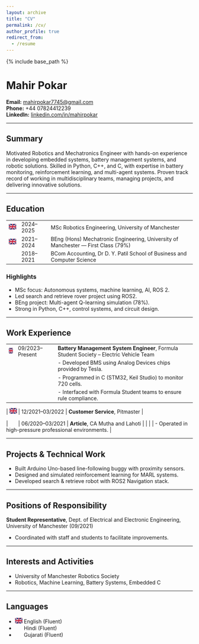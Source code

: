 ```yaml
---
layout: archive
title: "CV"
permalink: /cv/
author_profile: true
redirect_from:
  - /resume
---
```


{% include base_path %}

# Mahir Pokar
**Email:** mahirpokar7745@gmail.com  
**Phone:** +44 07824412239  
**LinkedIn:** [linkedin.com/in/mahirpokar](https://www.linkedin.com/in/mahirpokar)

---

## Summary
Motivated Robotics and Mechatronics Engineer with hands-on experience in developing embedded systems, battery management systems, and robotic solutions. Skilled in Python, C++, and C, with expertise in battery monitoring, reinforcement learning, and multi-agent systems. Proven track record of working in multidisciplinary teams, managing projects, and delivering innovative solutions.

---

## Education

|     |     |     |
| --- | --- | --- |
| <img src="/images/uk_flag.png" width="20" height="15"> | 2024–2025 | MSc Robotics Engineering, University of Manchester |
| <img src="/images/uk_flag.png" width="20" height="15"> | 2021–2024 | BEng (Hons) Mechatronic Engineering, University of Manchester — First Class (79%) |
| <img src="/images/india_flag.png" width="20" height="15"> | 2018–2021 | BCom Accounting, Dr D. Y. Patil School of Business and Computer Science |

### Highlights
- MSc focus: Autonomous systems, machine learning, AI, ROS 2.
- Led search and retrieve rover project using ROS2.
- BEng project: Multi-agent Q-learning simulation (78%).
- Strong in Python, C++, control systems, and circuit design.

---

## Work Experience

|     |     |     |
| --- | --- | --- |
| <img src="/images/uk_flag.png" width="20" height="15"> | 09/2023–Present | **Battery Management System Engineer**, Formula Student Society – Electric Vehicle Team |
| | | - Developed BMS using Analog Devices chips provided by Tesla. |
| | | - Programmed in C (STM32, Keil Studio) to monitor 720 cells. |
| | | - Interfaced with Formula Student teams to ensure rule compliance. |

| <img src="/images/uk_flag.png" width="20" height="15"> | 12/2021–03/2022 | **Customer Service**, Pitmaster |

| <img src="/images/india_flag.png" width="20" height="15"> | 06/2020–03/2021 | **Article**, CA Mutha and Lahoti |
| | | - Operated in high-pressure professional environments. |

---

## Projects & Technical Work

- Built Arduino Uno-based line-following buggy with proximity sensors.
- Designed and simulated reinforcement learning for MARL systems.
- Developed search & retrieve robot with ROS2 Navigation stack.

---

## Positions of Responsibility

**Student Representative**, Dept. of Electrical and Electronic Engineering, University of Manchester (09/2021)
- Coordinated with staff and students to facilitate improvements.

---

## Interests and Activities

- University of Manchester Robotics Society
- Robotics, Machine Learning, Battery Systems, Embedded C

---

## Languages

- <img src="/images/uk_flag.png" width="20" height="15"> English (Fluent)  
- <img src="/images/india_flag.png" width="20" height="15"> Hindi (Fluent)  
- <img src="/images/india_flag.png" width="20" height="15"> Gujarati (Fluent)

